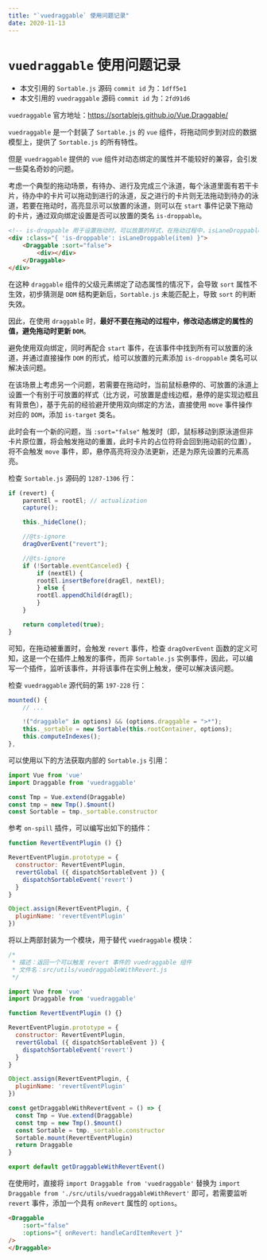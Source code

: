 ```yaml
---
title: "`vuedraggable` 使用问题记录"
date: 2020-11-13
---
```


# `vuedraggable` 使用问题记录

- 本文引用的 `Sortable.js` 源码 `commit id` 为：`1dff5e1`
- 本文引用的 `vuedraggable` 源码 `commit id` 为：`2fd91d6`

`vuedraggable` 官方地址：<https://sortablejs.github.io/Vue.Draggable/>

`vuedraggable` 是一个封装了 `Sortable.js` 的 `vue` 组件，将拖动同步到对应的数据模型上，提供了 `Sortable.js` 的所有特性。

但是 `vuedraggable` 提供的 `vue` 组件对动态绑定的属性并不能较好的兼容，会引发一些莫名奇妙的问题。

考虑一个典型的拖动场景，有待办、进行及完成三个泳道，每个泳道里面有若干卡片，待办中的卡片可以拖动到进行的泳道，反之进行的卡片则无法拖动到待办的泳道，若要在拖动时，高亮显示可以放置的泳道，则可以在 `start` 事件记录下拖动的卡片，通过双向绑定设置是否可以放置的类名 `is-droppable`。

```html
<!-- is-droppable 用于设置拖动时，可以放置的样式，在拖动过程中，isLaneDroppable 将会返回 true，否则为 false -->
<div :class="{ 'is-droppable': isLaneDroppable(item) }">
    <Draggable :sort="false">
        <div></div>
    </Draggable>
</div>
```

在这种 `draggable` 组件的父级元素绑定了动态属性的情况下，会导致 `sort` 属性不生效，初步猜测是 `DOM` 结构更新后，`Sortable.js` 未能匹配上，导致 `sort` 的判断失效。

因此，在使用 `draggable` 时，**最好不要在拖动的过程中，修改动态绑定的属性的值，避免拖动时更新 `DOM`**。

避免使用双向绑定，同时再配合 `start` 事件，在该事件中找到所有可以放置的泳道，并通过直接操作 `DOM` 的形式，给可以放置的元素添加 `is-droppable` 类名可以解决该问题。

在该场景上考虑另一个问题，若需要在拖动时，当前鼠标悬停的、可放置的泳道上设置一个有别于可放置的样式（比方说，可放置是虚线边框，悬停的是实现边框且有背景色），基于先前的经验避开使用双向绑定的方法，直接使用 `move` 事件操作对应的 `DOM`，添加 `is-target` 类名。

此时会有一个新的问题，当 `:sort="false"` 触发时（即，鼠标移动到原泳道但非卡片原位置，将会触发拖动的重置，此时卡片的占位符将会回到拖动前的位置），将不会触发 `move` 事件，即，悬停高亮将没办法更新，还是为原先设置的元素高亮。

检查 `Sortable.js` 源码的 `1287-1306` 行：

```typescript
if (revert) {
    parentEl = rootEl; // actualization
    capture();

    this._hideClone();

    //@ts-ignore
    dragOverEvent("revert");

    //@ts-ignore
    if (!Sortable.eventCanceled) {
        if (nextEl) {
        rootEl.insertBefore(dragEl, nextEl);
        } else {
        rootEl.appendChild(dragEl);
        }
    }

    return completed(true);
}
```

可知，在拖动被重置时，会触发 `revert` 事件，检查 `dragOverEvent` 函数的定义可知，这是一个在插件上触发的事件，而非 `Sortable.js` 实例事件，因此，可以编写一个插件，监听该事件，并将该事件在实例上触发，便可以解决该问题。

检查 `vuedraggable` 源代码的第 `197-228` 行：

```javascript
mounted() {
    // ...

    !("draggable" in options) && (options.draggable = ">*");
    this._sortable = new Sortable(this.rootContainer, options);
    this.computeIndexes();
},
```

可以使用以下的方法获取内部的 `Sortable.js` 引用：

```javascript
import Vue from 'vue'
import Draggable from 'vuedraggable'

const Tmp = Vue.extend(Draggable)
const tmp = new Tmp().$mount()
const Sortable = tmp._sortable.constructor
```

参考 `on-spill` 插件，可以编写出如下的插件：

```javascript
function RevertEventPlugin () {}

RevertEventPlugin.prototype = {
  constructor: RevertEventPlugin,
  revertGlobal ({ dispatchSortableEvent }) {
    dispatchSortableEvent('revert')
  }
}

Object.assign(RevertEventPlugin, {
  pluginName: 'revertEventPlugin'
})
```

将以上两部封装为一个模块，用于替代 `vuedraggable` 模块：

```javascript
/*
 * 描述：返回一个可以触发 revert 事件的 vuedraggable 组件
 * 文件名：src/utils/vuedraggableWithRevert.js
 */

import Vue from 'vue'
import Draggable from 'vuedraggable'

function RevertEventPlugin () {}

RevertEventPlugin.prototype = {
  constructor: RevertEventPlugin,
  revertGlobal ({ dispatchSortableEvent }) {
    dispatchSortableEvent('revert')
  }
}

Object.assign(RevertEventPlugin, {
  pluginName: 'revertEventPlugin'
})

const getDraggableWithRevertEvent = () => {
  const Tmp = Vue.extend(Draggable)
  const tmp = new Tmp().$mount()
  const Sortable = tmp._sortable.constructor
  Sortable.mount(RevertEventPlugin)
  return Draggable
}

export default getDraggableWithRevertEvent()
```

在使用时，直接将 `import Draggable from 'vuedraggable'` 替换为 `import Draggable from './src/utils/vuedraggableWithRevert'` 即可，若需要监听 `revert` 事件，添加一个具有 `onRevert` 属性的 `options`。

```html
<Draggable
    :sort="false"
    :options="{ onRevert: handleCardItemRevert }"
/>
</Draggable>
```
